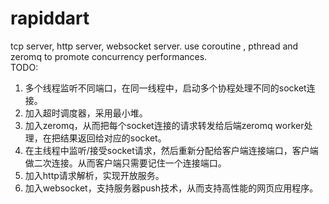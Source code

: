 rapiddart
=========

tcp server, http server, websocket server. use coroutine , pthread and zeromq to promote concurrency performances.<br/>
TODO:<br/>
1. 多个线程监听不同端口，在同一线程中，启动多个协程处理不同的socket连接。<br/>
2. 加入超时调度器，采用最小堆。<br/>
3. 加入zeromq，从而把每个socket连接的请求转发给后端zeromq worker处理，在把结果返回给对应的socket。<br/>
4. 在主线程中监听/接受socket请求，然后重新分配给客户端连接端口，客户端做二次连接。从而客户端只需要记住一个连接端口。<br/>
5. 加入http请求解析，实现开放服务。<br/>
6. 加入websocket，支持服务器push技术，从而支持高性能的网页应用程序。<br/>
